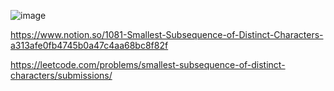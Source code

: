 ![image](https://user-images.githubusercontent.com/84365977/185796279-8103c7e7-cf2a-484d-9db5-13d4e4bec8ad.png)


https://www.notion.so/1081-Smallest-Subsequence-of-Distinct-Characters-a313afe0fb4745b0a47c4aa68bc8f82f

https://leetcode.com/problems/smallest-subsequence-of-distinct-characters/submissions/
